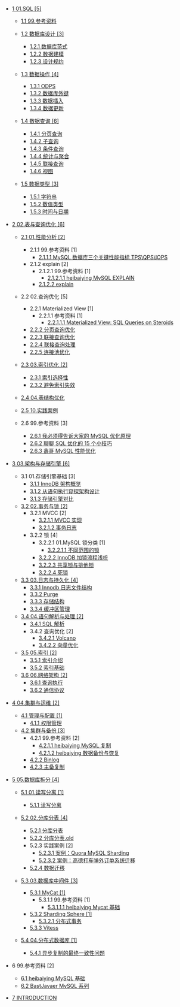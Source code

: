  - [1 01.SQL [5]](/01.SQL/README.md)
    - [1.1 99.参考资料](/01.SQL/99.参考资料/README.md)
      
    - [1.2 数据库设计 [3]](/01.SQL/数据库设计/README.md)
      - [1.2.1 数据库范式](/01.SQL/数据库设计/数据库范式.md)
      - [1.2.2 数据建模](/01.SQL/数据库设计/数据建模.md)
      - [1.2.3 设计规约](/01.SQL/数据库设计/设计规约.md)
    - [1.3 数据操作 [4]](/01.SQL/数据操作/README.md)
      - [1.3.1 ODPS](/01.SQL/数据操作/ODPS.md)
      - [1.3.2 数据库外键](/01.SQL/数据操作/数据库外键.md)
      - [1.3.3 数据插入](/01.SQL/数据操作/数据插入.md)
      - [1.3.4 数据更新](/01.SQL/数据操作/数据更新.md)
    - [1.4 数据查询 [6]](/01.SQL/数据查询/README.md)
      - [1.4.1 分页查询](/01.SQL/数据查询/分页查询.md)
      - [1.4.2 子查询](/01.SQL/数据查询/子查询.md)
      - [1.4.3 条件查询](/01.SQL/数据查询/条件查询.md)
      - [1.4.4 统计与聚合](/01.SQL/数据查询/统计与聚合.md)
      - [1.4.5 联接查询](/01.SQL/数据查询/联接查询.md)
      - [1.4.6 视图](/01.SQL/数据查询/视图.md)
    - [1.5 数据类型 [3]](/01.SQL/数据类型/README.md)
      - [1.5.1 字符串](/01.SQL/数据类型/字符串.md)
      - [1.5.2 数值类型](/01.SQL/数据类型/数值类型.md)
      - [1.5.3 时间与日期](/01.SQL/数据类型/时间与日期.md)
  - [2 02.表与查询优化 [6]](/02.表与查询优化/README.md)
    - [2.1 01.性能分析 [2]](/02.表与查询优化/01.性能分析/README.md)
      - 2.1.1 99.参考资料 [1]
        - [2.1.1.1 MySQL 数据库三个关键性能指标 TPS\QPS\IOPS](/02.表与查询优化/01.性能分析/99.参考资料/2021-MySQL%20数据库三个关键性能指标%20TPS\QPS\IOPS.md)
      - 2.1.2 explain [2]
        - 2.1.2.1 99.参考资料 [1]
          - [2.1.2.1.1 heibaiying MySQL EXPLAIN](/02.表与查询优化/01.性能分析/explain/99.参考资料/2020-heibaiying-MySQL%20EXPLAIN.md)
        - [2.1.2.2 explain](/02.表与查询优化/01.性能分析/explain/explain.md)
    - 2.2 02.查询优化 [5]
      - 2.2.1 Materialized View [1]
        - 2.2.1.1 参考资料 [1]
          - [2.2.1.1.1 Materialized View: SQL Queries on Steroids](/02.表与查询优化/02.查询优化/Materialized%20View/.more/2022-Materialized%20View:%20SQL%20Queries%20on%20Steroids.md)
      - [2.2.2 分页查询优化](/02.表与查询优化/02.查询优化/分页查询优化.md)
      - [2.2.3 联接查询优化](/02.表与查询优化/02.查询优化/联接查询优化.md)
      - [2.2.4 联接查询处理](/02.表与查询优化/02.查询优化/联接查询处理.md)
      - [2.2.5 连接池优化](/02.表与查询优化/02.查询优化/连接池优化.md)
    - [2.3 03.索引优化 [2]](/02.表与查询优化/03.索引优化/README.md)
      - [2.3.1 索引选择性](/02.表与查询优化/03.索引优化/索引选择性.md)
      - [2.3.2 避免索引失效](/02.表与查询优化/03.索引优化/避免索引失效.md)
    - [2.4 04.表结构优化](/02.表与查询优化/04.表结构优化/README.md)
      
    - [2.5 10.实践案例](/02.表与查询优化/10.实践案例/README.md)
      
    - 2.6 99.参考资料 [3]
      - [2.6.1 我必须得告诉大家的 MySQL 优化原理](/02.表与查询优化/99.参考资料/2017-我必须得告诉大家的%20MySQL%20优化原理.md)
      - [2.6.2 聊聊 SQL 优化的 15 个小技巧](/02.表与查询优化/99.参考资料/2021-聊聊%20SQL%20优化的%2015%20个小技巧.md)
      - [2.6.3 鑫哥 MySQL 性能优化](/02.表与查询优化/99.参考资料/2022-鑫哥-MySQL%20性能优化.md)
  - [3 03.架构与存储引擎 [6]](/03.架构与存储引擎/README.md)
    - 3.1 01.存储引擎基础 [3]
      - [3.1.1 InnoDB 架构概览](/03.架构与存储引擎/01.存储引擎基础/InnoDB%20架构概览.md)
      - [3.1.2 从语句执行窥探架构设计](/03.架构与存储引擎/01.存储引擎基础/从语句执行窥探架构设计.md)
      - [3.1.3 存储引擎对比](/03.架构与存储引擎/01.存储引擎基础/存储引擎对比.md)
    - [3.2 02.事务与锁 [2]](/03.架构与存储引擎/02.事务与锁/README.md)
      - 3.2.1 MVCC [2]
        - [3.2.1.1 MVCC 实现](/03.架构与存储引擎/02.事务与锁/MVCC/MVCC%20实现.md)
        - [3.2.1.2 事务日志](/03.架构与存储引擎/02.事务与锁/MVCC/事务日志.md)
      - 3.2.2 锁 [4]
        - 3.2.2.1 01.MySQL 锁分类 [1]
          - [3.2.2.1.1 不同范围的锁](/03.架构与存储引擎/02.事务与锁/锁/01.MySQL%20锁分类/不同范围的锁.md)
        - [3.2.2.2 InnoDB 加锁流程浅析](/03.架构与存储引擎/02.事务与锁/锁/InnoDB%20加锁流程浅析.md)
        - [3.2.2.3 共享锁与排他锁](/03.架构与存储引擎/02.事务与锁/锁/共享锁与排他锁.md)
        - [3.2.2.4 死锁](/03.架构与存储引擎/02.事务与锁/锁/死锁.md)
    - [3.3 03.日志与持久化 [4]](/03.架构与存储引擎/03.日志与持久化/README.md)
      - [3.3.1 Innodb 日志文件结构](/03.架构与存储引擎/03.日志与持久化/Innodb%20日志文件结构.md)
      - [3.3.2 Purge](/03.架构与存储引擎/03.日志与持久化/Purge.md)
      - [3.3.3 存储结构](/03.架构与存储引擎/03.日志与持久化/存储结构.md)
      - [3.3.4 缓冲区管理](/03.架构与存储引擎/03.日志与持久化/缓冲区管理.md)
    - [3.4 04.语句解析与处理 [2]](/03.架构与存储引擎/04.语句解析与处理/README.md)
      - [3.4.1 SQL 解析](/03.架构与存储引擎/04.语句解析与处理/SQL%20解析.md)
      - 3.4.2 查询优化 [2]
        - [3.4.2.1 Volcano](/03.架构与存储引擎/04.语句解析与处理/查询优化/Volcano.md)
        - [3.4.2.2 向量优化](/03.架构与存储引擎/04.语句解析与处理/查询优化/向量优化.md)
    - [3.5 05.索引 [2]](/03.架构与存储引擎/05.索引/README.md)
      - [3.5.1 索引介绍](/03.架构与存储引擎/05.索引/索引介绍.md)
      - [3.5.2 索引基础](/03.架构与存储引擎/05.索引/索引基础.md)
    - [3.6 06.网络架构 [2]](/03.架构与存储引擎/06.网络架构/README.md)
      - [3.6.1 查询执行](/03.架构与存储引擎/06.网络架构/查询执行.md)
      - [3.6.2 通信协议](/03.架构与存储引擎/06.网络架构/通信协议.md)
  - [4 04.集群与运维 [2]](/04.集群与运维/README.md)
    - [4.1 管理与配置 [1]](/04.集群与运维/管理与配置/README.md)
      - [4.1.1 权限管理](/04.集群与运维/管理与配置/权限管理.md)
    - [4.2 集群与备份 [3]](/04.集群与运维/集群与备份/README.md)
      - 4.2.1 99.参考资料 [2]
        - [4.2.1.1 heibaiying MySQL 复制](/04.集群与运维/集群与备份/99.参考资料/2020-heibaiying-MySQL%20复制.md)
        - [4.2.1.2 heibaiying 数据备份与恢复](/04.集群与运维/集群与备份/99.参考资料/2020-heibaiying-数据备份与恢复.md)
      - [4.2.2 Binlog](/04.集群与运维/集群与备份/Binlog.md)
      - [4.2.3 主备复制](/04.集群与运维/集群与备份/主备复制.md)
  - [5 05.数据库拆分 [4]](/05.数据库拆分/README.md)
    - [5.1 01.读写分离 [1]](/05.数据库拆分/01.读写分离/README.md)
      - [5.1.1 读写分离](/05.数据库拆分/01.读写分离/读写分离.md)
    - [5.2 02.分库分表 [4]](/05.数据库拆分/02.分库分表/README.md)
      - [5.2.1 分库分表](/05.数据库拆分/02.分库分表/分库分表.md)
      - [5.2.2 分库分表.old](/05.数据库拆分/02.分库分表/分库分表.old.md)
      - 5.2.3 实践案例 [2]
        - [5.2.3.1 案例：Quora MySQL Sharding](/05.数据库拆分/02.分库分表/实践案例/案例：Quora%20MySQL%20Sharding.md)
        - [5.2.3.2 案例：高德打车弹外订单系统迁移](/05.数据库拆分/02.分库分表/实践案例/案例：高德打车弹外订单系统迁移.md)
      - [5.2.4 数据迁移](/05.数据库拆分/02.分库分表/数据迁移.md)
    - [5.3 03.数据库中间件 [3]](/05.数据库拆分/03.数据库中间件/README.md)
      - [5.3.1 MyCat [1]](/05.数据库拆分/03.数据库中间件/MyCat/README.md)
        - 5.3.1.1 99.参考资料 [1]
          - [5.3.1.1.1 heibaiying Mycat 基础](/05.数据库拆分/03.数据库中间件/MyCat/99.参考资料/2020-heibaiying-Mycat%20基础.md)
      - [5.3.2 Sharding Sphere [1]](/05.数据库拆分/03.数据库中间件/Sharding-Sphere/README.md)
        - [5.3.2.1 分布式事务](/05.数据库拆分/03.数据库中间件/Sharding-Sphere/分布式事务.md)
      - [5.3.3 Vitess](/05.数据库拆分/03.数据库中间件/Vitess/README.md)
        
    - [5.4 04.分布式数据库 [1]](/05.数据库拆分/04.分布式数据库/README.md)
      - [5.4.1 异步复制的最终一致性问题](/05.数据库拆分/04.分布式数据库/异步复制的最终一致性问题.md)
  - 6 99.参考资料 [2]
    - [6.1 heibaiying MySQL 基础](/99.参考资料/2020-heibaiying-MySQL%20基础.md)
    - [6.2 BastJavaer MySQL 系列](/99.参考资料/BastJavaer%20MySQL%20系列/README.md)
      
  - [7 INTRODUCTION](/INTRODUCTION.md)
